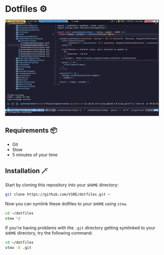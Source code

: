 # Dotfiles ⚙️

![Dotfiles in action](./dots.png)

## Requirements 📦

- Git
- Stow
- 5 minutes of your time

## Installation 🪄

Start by cloning this repository into your `$HOME` directory:

```bash
git clone https://github.com/V1RE/dotfiles.git ~
```

Now you can symlink these dotfiles to your `$HOME` using `stow`.

```bash
cd ~/dotfiles
stow */
```

If you're having problems with the `.git` directory getting symlinked to your
`$HOME` directory, try the following command:

```bash
cd ~/dotfiles
stow -D .git
```
